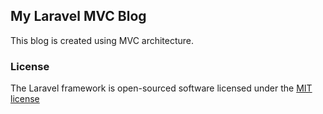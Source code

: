 ## My Laravel MVC Blog
This blog is created using MVC architecture.
### License

The Laravel framework is open-sourced software licensed under the [MIT license](http://opensource.org/licenses/MIT)
